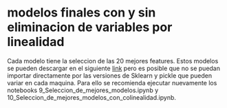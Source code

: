 # modelos finales con y sin eliminacion de variables por linealidad
Cada modelo tiene la seleccion de las 20 mejores features. Estos modelos se pueden descargar en el siguiente [link](https://uniandes.sharepoint.com/:u:/s/CienciadeDatosAplicada-2023II/EVTzOHdhaC9ImSq1Ydljj-YBQTbo7prqY478l6rI0BEYHw?e=SoIcG2) pero es posible que no se puedan importar directamente por las versiones de Sklearn y pickle que pueden variar en cada maquina. Para ello se recomienda ejecutar nuevamente los notebooks 9_Seleccion_de_mejores_modelos.ipynb y 10_Seleccion_de_mejores_modelos_con_colinealidad.ipynb.
